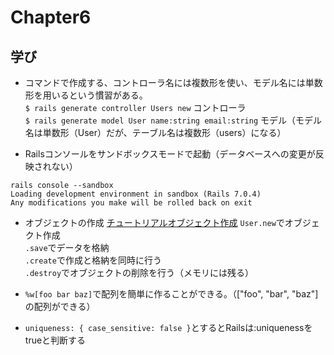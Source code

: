 # Chapter6

## 学び
* コマンドで作成する、コントローラ名には複数形を使い、モデル名には単数形を用いるという慣習がある。  
`$ rails generate controller Users new` コントローラ  
`$ rails generate model User name:string email:string` モデル（モデル名は単数形（User）だが、テーブル名は複数形（users）になる）  

* Railsコンソールをサンドボックスモードで起動（データベースへの変更が反映されない）  
```
rails console --sandbox
Loading development environment in sandbox (Rails 7.0.4)
Any modifications you make will be rolled back on exit
```

* オブジェクトの作成  [チュートリアルオブジェクト作成](https://railstutorial.jp/chapters/modeling_users?version=7.0#sec-creating_user_objects)
`User.new`でオブジェクト作成  
`.save`でデータを格納  
`.create`で作成と格納を同時に行う  
`.destroy`でオブジェクトの削除を行う（メモリには残る）  

* `%w[foo bar baz]`で配列を簡単に作ることができる。（["foo", "bar", "baz"]の配列ができる）  

* `uniqueness: { case_sensitive: false }`とするとRailsは:uniquenessをtrueと判断する
